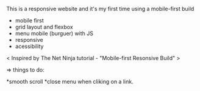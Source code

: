 This is a responsive website and it's my first time using a mobile-first build

- mobile first
- grid layout and flexbox
- menu mobile (burguer) with JS
- responsive
- acessibility

< Inspired by The Net Ninja tutorial - "Mobile-first Resonsive Build" >


=> things to do:

  *smooth scroll
  *close menu when cliking on a link.